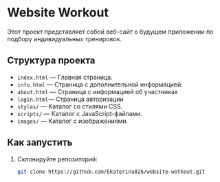 # Website Workout

Этот проект представляет собой веб-сайт о будущем приложении по подбору индивидуальных тренировок.

## Структура проекта

- `index.html` — Главная страница.
- `info.html` — Страница с дополнительной информацией.
- `about.html` — Страница с информацией об участниках
- `login.html`— Страница авторизации 
- `styles/` — Каталог со стилями CSS.
- `scripts/` — Каталог с JavaScript-файлами.
- `images/` — Каталог с изображениями.

## Как запустить

1. Склонируйте репозиторий:
   ```bash
   git clone https://github.com/Ekaterina826/website-wotkout.git


